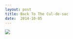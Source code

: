 ```yaml
---
layout: post
title: Back To The Cul-de-sac 
date:  2014-10-05
---
```


![](https://infinit.io/link/vokoiva/3dJgGWP.jpg)